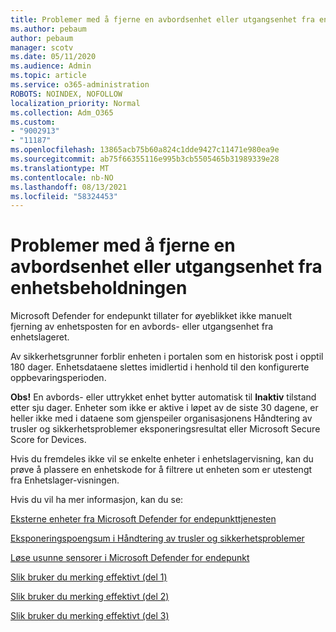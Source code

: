 ```yaml
---
title: Problemer med å fjerne en avbordsenhet eller utgangsenhet fra enhetsbeholdningen
ms.author: pebaum
author: pebaum
manager: scotv
ms.date: 05/11/2020
ms.audience: Admin
ms.topic: article
ms.service: o365-administration
ROBOTS: NOINDEX, NOFOLLOW
localization_priority: Normal
ms.collection: Adm_O365
ms.custom:
- "9002913"
- "11187"
ms.openlocfilehash: 13865acb75b60a824c1dde9427c11471e980ea9e
ms.sourcegitcommit: ab75f66355116e995b3cb5505465b31989339e28
ms.translationtype: MT
ms.contentlocale: nb-NO
ms.lasthandoff: 08/13/2021
ms.locfileid: "58324453"
---
```

# <a name="issues-with-removing-an-offboarded-or-decommissioned-device-from-the-device-inventory"></a>Problemer med å fjerne en avbordsenhet eller utgangsenhet fra enhetsbeholdningen

Microsoft Defender for endepunkt tillater for øyeblikket ikke manuelt fjerning av enhetsposten for en avbords- eller utgangsenhet fra enhetslageret.

Av sikkerhetsgrunner forblir enheten i portalen som en historisk post i opptil 180 dager. Enhetsdataene slettes imidlertid i henhold til den konfigurerte oppbevaringsperioden.

**Obs!** En avbords- eller uttrykket enhet bytter automatisk til **Inaktiv** tilstand etter sju dager. Enheter som ikke er aktive i løpet av de siste 30 dagene, er heller ikke med i dataene som gjenspeiler organisasjonens Håndtering av trusler og sikkerhetsproblemer eksponeringsresultat eller Microsoft Secure Score for Devices.
 
Hvis du fremdeles ikke vil se enkelte enheter i enhetslagervisning, kan du prøve å plassere en enhetskode for å filtrere ut enheten som er utestengt fra Enhetslager-visningen.

Hvis du vil ha mer informasjon, kan du se:

[Eksterne enheter fra Microsoft Defender for endepunkttjenesten](https://docs.microsoft.com/microsoft-365/security/defender-endpoint/offboard-machines.md)

[Eksponeringspoengsum i Håndtering av trusler og sikkerhetsproblemer](https://docs.microsoft.com/microsoft-365/security/defender-endpoint/tvm-exposure-score.md)

[Løse usunne sensorer i Microsoft Defender for endepunkt](https://docs.microsoft.com/microsoft-365/security/defender-endpoint/fix-unhealthy-sensors#inactive-devices.md)

[Slik bruker du merking effektivt (del 1)](https://techcommunity.microsoft.com/t5/microsoft-defender-for-endpoint/how-to-use-tagging-effectively-part-1/ba-p/1964058)

[Slik bruker du merking effektivt (del 2)](https://techcommunity.microsoft.com/t5/microsoft-defender-for-endpoint/how-to-use-tagging-effectively-part-2/ba-p/1962008)

[Slik bruker du merking effektivt (del 3)](https://techcommunity.microsoft.com/t5/microsoft-defender-for-endpoint/how-to-use-tagging-effectively-part-3/ba-p/1964073)





